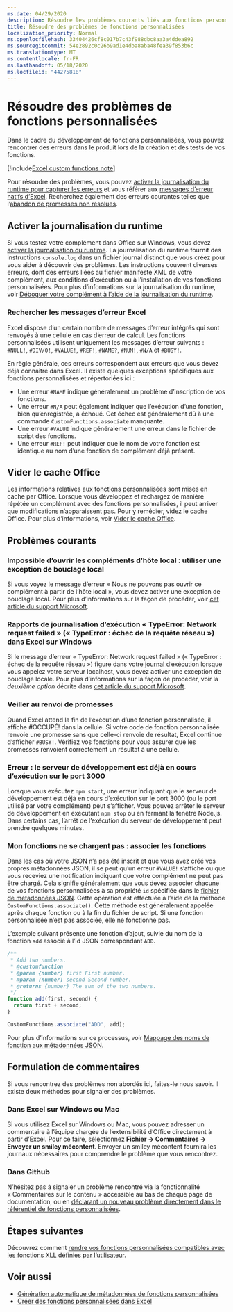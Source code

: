 ```yaml
---
ms.date: 04/29/2020
description: Résoudre les problèmes courants liés aux fonctions personnalisées Excel.
title: Résoudre des problèmes de fonctions personnalisées
localization_priority: Normal
ms.openlocfilehash: 33404426cf8c017b7c43f988dbc8aa3a4ddea892
ms.sourcegitcommit: 54e2892c0c26b9ad1e4dba8aba48fea39f853b6c
ms.translationtype: MT
ms.contentlocale: fr-FR
ms.lasthandoff: 05/18/2020
ms.locfileid: "44275818"
---
```

# <a name="troubleshoot-custom-functions"></a>Résoudre des problèmes de fonctions personnalisées

Dans le cadre du développement de fonctions personnalisées, vous pouvez rencontrer des erreurs dans le produit lors de la création et des tests de vos fonctions.

[!include[Excel custom functions note](../includes/excel-custom-functions-note.md)]

Pour résoudre des problèmes, vous pouvez [activer la journalisation du runtime pour capturer les erreurs](#enable-runtime-logging) et vous référer aux [messages d’erreur natifs d’Excel](#check-for-excel-error-messages). Recherchez également des erreurs courantes telles que l’[abandon de promesses non résolues](#ensure-promises-return).

## <a name="enable-runtime-logging"></a>Activer la journalisation du runtime

Si vous testez votre complément dans Office sur Windows, vous devez [activer la journalisation du runtime](../testing/runtime-logging.md). La journalisation du runtime fournit des instructions `console.log` dans un fichier journal distinct que vous créez pour vous aider à découvrir des problèmes. Les instructions couvrent diverses erreurs, dont des erreurs liées au fichier manifeste XML de votre complément, aux conditions d’exécution ou à l’installation de vos fonctions personnalisées. Pour plus d’informations sur la journalisation du runtime, voir [Déboguer votre complément à l’aide de la journalisation du runtime](../testing/runtime-logging.md).

### <a name="check-for-excel-error-messages"></a>Rechercher les messages d’erreur Excel

Excel dispose d’un certain nombre de messages d’erreur intégrés qui sont renvoyés à une cellule en cas d’erreur de calcul. Les fonctions personnalisées utilisent uniquement les messages d’erreur suivants : `#NULL!`, `#DIV/0!`, `#VALUE!`, `#REF!`, `#NAME?`, `#NUM!`, `#N/A` et `#BUSY!`.

En règle générale, ces erreurs correspondent aux erreurs que vous devez déjà connaître dans Excel. Il existe quelques exceptions spécifiques aux fonctions personnalisées et répertoriées ici :

- Une erreur `#NAME` indique généralement un problème d’inscription de vos fonctions.
- Une erreur `#N/A` peut également indiquer que l’exécution d’une fonction, bien qu’enregistrée, a échoué. Cet échec est généralement dû à une commande `CustomFunctions.associate` manquante.
- Une erreur `#VALUE` indique généralement une erreur dans le fichier de script des fonctions.
- Une erreur `#REF!` peut indiquer que le nom de votre fonction est identique au nom d’une fonction de complément déjà présent.

## <a name="clear-the-office-cache"></a>Vider le cache Office

Les informations relatives aux fonctions personnalisées sont mises en cache par Office. Lorsque vous développez et rechargez de manière répétée un complément avec des fonctions personnalisées, il peut arriver que modifications n’apparaissent pas. Pour y remédier, videz le cache Office. Pour plus d’informations, voir [Vider le cache Office](../testing/clear-cache.md).

## <a name="common-issues"></a>Problèmes courants

### <a name="cant-open-add-in-from-localhost-use-a-local-loopback-exception"></a>Impossible d’ouvrir les compléments d’hôte local : utiliser une exception de bouclage local

Si vous voyez le message d’erreur « Nous ne pouvons pas ouvrir ce complément à partir de l’hôte local », vous devez activer une exception de bouclage local. Pour plus d’informations sur la façon de procéder, voir [cet article du support Microsoft](https://support.microsoft.com/help/4490419/local-loopback-exemption-does-not-work).

### <a name="runtime-logging-reports-typeerror-network-request-failed-on-excel-on-windows"></a>Rapports de journalisation d’exécution « TypeError: Network request failed » (« TypeError : échec de la requête réseau ») dans Excel sur Windows

Si le message d’erreur « TypeError: Network request failed » (« TypeError : échec de la requête réseau ») figure dans votre [journal d’exécution](custom-functions-troubleshooting.md#enable-runtime-logging) lorsque vous appelez votre serveur localhost, vous devez activer une exception de bouclage locale. Pour plus d’informations sur la façon de procéder, voir la *deuxième option* décrite dans [cet article du support Microsoft](https://support.microsoft.com/help/4490419/local-loopback-exemption-does-not-work).

### <a name="ensure-promises-return"></a>Veiller au renvoi de promesses

Quand Excel attend la fin de l’exécution d’une fonction personnalisée, il affiche #OCCUPÉ! dans la cellule. Si votre code de fonction personnalisée renvoie une promesse sans que celle-ci renvoie de résultat, Excel continue d’afficher `#BUSY!`. Vérifiez vos fonctions pour vous assurer que les promesses renvoient correctement un résultat à une cellule.

### <a name="error-the-dev-server-is-already-running-on-port-3000"></a>Erreur : le serveur de développement est déjà en cours d’exécution sur le port 3000

Lorsque vous exécutez `npm start`, une erreur indiquant que le serveur de développement est déjà en cours d’exécution sur le port 3000 (ou le port utilisé par votre complément) peut s’afficher. Vous pouvez arrêter le serveur de développement en exécutant `npm stop` ou en fermant la fenêtre Node.js. Dans certains cas, l’arrêt de l’exécution du serveur de développement peut prendre quelques minutes.

### <a name="my-functions-wont-load-associate-functions"></a>Mon fonctions ne se chargent pas : associer les fonctions

Dans les cas où votre JSON n’a pas été inscrit et que vous avez créé vos propres métadonnées JSON, il se peut qu’un erreur `#VALUE!` s’affiche ou que vous receviez une notification indiquant que votre complément ne peut pas être chargé. Cela signifie généralement que vous devez associer chacune de vos fonctions personnalisées à sa propriété `id` spécifiée dans le [fichier de métadonnées JSON](custom-functions-json.md). Cette opération est effectuée à l’aide de la méthode `CustomFunctions.associate()`. Cette méthode est généralement appelée après chaque fonction ou à la fin du fichier de script. Si une fonction personnalisée n’est pas associée, elle ne fonctionne pas.

L’exemple suivant présente une fonction d’ajout, suivie du nom de la fonction `add` associé à l’id JSON correspondant `ADD`.

```js
/**
 * Add two numbers.
 * @customfunction
 * @param {number} first First number.
 * @param {number} second Second number.
 * @returns {number} The sum of the two numbers.
 */
function add(first, second) {
  return first + second;
}

CustomFunctions.associate("ADD", add);
```

Pour plus d’informations sur ce processus, voir [Mappage des noms de fonction aux métadonnées JSON](../excel/custom-functions-json.md#associating-function-names-with-json-metadata).

## <a name="reporting-feedback"></a>Formulation de commentaires

Si vous rencontrez des problèmes non abordés ici, faites-le nous savoir. Il existe deux méthodes pour signaler des problèmes.

### <a name="in-excel-on-windows-or-mac"></a>Dans Excel sur Windows ou Mac

Si vous utilisez Excel sur Windows ou Mac, vous pouvez adresser un commentaire à l’équipe chargée de l’extensibilité d’Office directement à partir d’Excel. Pour ce faire, sélectionnez **Fichier -> Commentaires -> Envoyer un smiley mécontent**. Envoyer un smiley mécontent fournira les journaux nécessaires pour comprendre le problème que vous rencontrez.

### <a name="in-github"></a>Dans Github

N’hésitez pas à signaler un problème rencontré via la fonctionnalité « Commentaires sur le contenu » accessible au bas de chaque page de documentation, ou en [déclarant un nouveau problème directement dans le référentiel de fonctions personnalisées](https://github.com/OfficeDev/Excel-Custom-Functions/issues).

## <a name="next-steps"></a>Étapes suivantes
Découvrez comment [rendre vos fonctions personnalisées compatibles avec les fonctions XLL définies par l’utilisateur](make-custom-functions-compatible-with-xll-udf.md).

## <a name="see-also"></a>Voir aussi

* [Génération automatique de métadonnées de fonctions personnalisées](custom-functions-json-autogeneration.md)
* [Créer des fonctions personnalisées dans Excel](custom-functions-overview.md)
